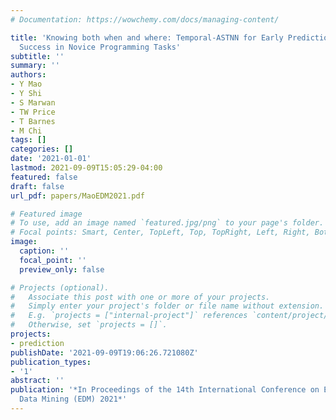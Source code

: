 ```yaml
---
# Documentation: https://wowchemy.com/docs/managing-content/

title: 'Knowing both when and where: Temporal-ASTNN for Early Prediction of Student
  Success in Novice Programming Tasks'
subtitle: ''
summary: ''
authors:
- Y Mao
- Y Shi
- S Marwan
- TW Price
- T Barnes
- M Chi
tags: []
categories: []
date: '2021-01-01'
lastmod: 2021-09-09T15:05:29-04:00
featured: false
draft: false
url_pdf: papers/MaoEDM2021.pdf

# Featured image
# To use, add an image named `featured.jpg/png` to your page's folder.
# Focal points: Smart, Center, TopLeft, Top, TopRight, Left, Right, BottomLeft, Bottom, BottomRight.
image:
  caption: ''
  focal_point: ''
  preview_only: false

# Projects (optional).
#   Associate this post with one or more of your projects.
#   Simply enter your project's folder or file name without extension.
#   E.g. `projects = ["internal-project"]` references `content/project/deep-learning/index.md`.
#   Otherwise, set `projects = []`.
projects:
- prediction
publishDate: '2021-09-09T19:06:26.721080Z'
publication_types:
- '1'
abstract: ''
publication: '*In Proceedings of the 14th International Conference on Educational
  Data Mining (EDM) 2021*'
---
```

